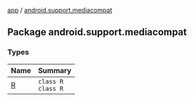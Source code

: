 [app](../index.md) / [android.support.mediacompat](./index.md)

## Package android.support.mediacompat

### Types

| Name | Summary |
|---|---|
| [R](-r/index.md) | `class R`<br>`class R` |
